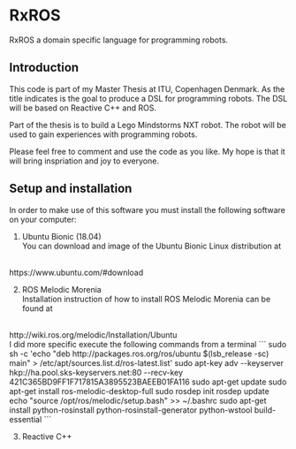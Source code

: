 # RxROS
RxROS a domain specific language for programming robots.

## Introduction
This code is part of my Master Thesis at ITU, Copenhagen Denmark.
As the title indicates is the goal to produce a DSL for programming robots.
The DSL will be based on Reactive C++ and ROS.
<p> 
Part of the thesis is to build a Lego Mindstorms NXT robot.
The robot will be used to gain experiences with programming robots.
<p>
Please feel free to comment and use the code as you like.
My hope is that it will bring inspriation and joy to everyone.

## Setup and installation
In order to make use of this software you must
install the following software on your computer:

1. Ubuntu Bionic (18.04)<br>
You can download and image of the Ubuntu Bionic Linux distribution at
<br>
https://www.ubuntu.com/#download

2. ROS Melodic Morenia<br>
Installation instruction of how to install ROS Melodic Morenia can be found at
<br>
http://wiki.ros.org/melodic/Installation/Ubuntu
<br>
I did more specific execute the following commands from a terminal
```
 sudo sh -c 'echo "deb http://packages.ros.org/ros/ubuntu $(lsb_release -sc) main" > /etc/apt/sources.list.d/ros-latest.list' 
 sudo apt-key adv --keyserver hkp://ha.pool.sks-keyservers.net:80 --recv-key 421C365BD9FF1F717815A3895523BAEEB01FA116 
 sudo apt-get update 
 sudo apt-get install ros-melodic-desktop-full 
 sudo rosdep init 
 rosdep update 
 echo "source /opt/ros/melodic/setup.bash" >> ~/.bashrc 
 sudo apt-get install python-rosinstall python-rosinstall-generator python-wstool build-essential 
```

3. Reactive C++
